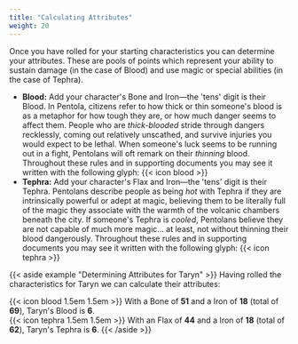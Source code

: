 ```yaml
---
title: "Calculating Attributes"
weight: 20
---
```


Once you have rolled for your starting characteristics you can determine your attributes.
These are pools of points which represent your ability to sustain damage (in the case of Blood) and use magic or special abilities (in the case of Tephra).

+ **Blood:** Add your character's Bone and Iron—the 'tens' digit is their Blood.
  In Pentola, citizens refer to how thick or thin someone's blood is as a metaphor for how tough they are, or how much danger seems to affect them.
  People who are _thick-blooded_ stride through dangers recklessly, coming out relatively unscathed, and survive injuries you would expect to be lethal.
  When someone's luck seems to be running out in a fight, Pentolans will oft remark on their _thinning_ blood.
  Throughout these rules and in supporting documents you may see it written with the following glyph: {{< icon blood >}}
+ **Tephra:** Add your character's Flax and Iron—the 'tens' digit is their Tephra.
  Pentolans describe people as being _hot_ with Tephra if they are intrinsically powerful or adept at magic, believing them to be literally full of the magic they associate with the warmth of the volcanic chambers beneath the city.
  If someone's Tephra is _cooled_, Pentolans believe they are not capable of much more magic... at least, not without thinning their blood dangerously.
  Throughout these rules and in supporting documents you may see it written with the following glyph: {{< icon tephra >}}

{{< aside example "Determining Attributes for Taryn" >}}
Having rolled the characteristics for Taryn we can calculate their attributes:

{{< icon blood 1.5em 1.5em >}} With a Bone of <strong>51</strong> and a Iron of <strong>18</strong> (total of <strong>69</strong>), Taryn's Blood is <strong>6</strong>. <br />
{{< icon tephra 1.5em 1.5em >}} With an Flax of <strong>44</strong> and a Iron of <strong>18</strong> (total of <strong>62</strong>), Taryn's Tephra is <strong>6</strong>.
{{< /aside >}}
